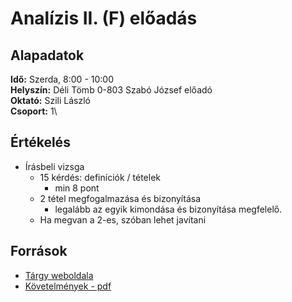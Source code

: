 # Analízis II. (F) előadás

## Alapadatok
**Idő:** Szerda, 8:00 - 10:00\
**Helyszín:** Déli Tömb 0-803 Szabó József előadó\
**Oktató:** Szili László\
**Csoport:** 1\

## Értékelés
- Írásbeli vizsga
  - 15 kérdés: definíciók / tételek
    - min 8 pont
  - 2 tétel megfogalmazása és bizonyítása
    - legalább az egyik kimondása és bizonyítása megfelelő.
  - Ha megvan a 2-es, szóban lehet javítani

## Források
- [Tárgy weboldala](https://numanal.inf.elte.hu/~szili/Oktatas/An_II_F_2023_tavasz/index_An_II_F_2023_tavasz.htm)
- [Követelmények - pdf](https://numanal.inf.elte.hu/~szili/Oktatas/An_II_F_2023_tavasz/AnIIF-Kov-2023_tavasz.pdf)